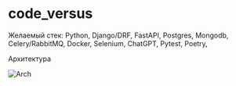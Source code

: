 # code_versus

Желаемый стек: Python, Django/DRF, FastAPI, Postgres, Mongodb, Celery/RabbitMQ, Docker, Selenium, ChatGPT, Pytest, Poetry, 

Архитектура 

![Arch](https://sun9-2.userapi.com/impg/ePmz7RvQ_nZU_nU_SBcXGHnjQKvL6lj7Wa-18w/nKffhbniwHE.jpg?size=2560x1041&quality=95&sign=e21a1400fb4dd07801b4a6e200d91e56&type=album)
